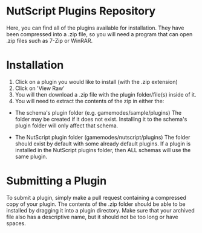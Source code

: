 NutScript Plugins Repository
=========

Here, you can find all of the plugins available for installation. They have been compressed into a .zip file, so you will need a program that can open .zip files such as 7-Zip or WinRAR.

Installation
=========
1. Click on a plugin you would like to install (with the .zip extension)
2. Click on 'View Raw'
3. You will then download a .zip file with the plugin folder/file(s) inside of it.
4. You will need to extract the contents of the zip in either the:

- The schema's plugin folder (e.g. gamemodes/sample/plugins)
      The folder may be created if it does not exist. Installing it to the schema's plugin folder will
      only affect that schema.
      
- The NutScript plugin folder (gamemodes/nutscript/plugins)
      The folder should exist by default with some already default plugins. If a plugin is installed in
      the NutScript plugins folder, then ALL schemas will use the same plugin.

Submitting a Plugin
=========
To submit a plugin, simply make a pull request containing a compressed copy of your plugin. The contents of the .zip folder should be able to be installed by dragging it into a plugin directory. Make sure that your archived file also has a descriptive name, but it should not be too long or have spaces.
